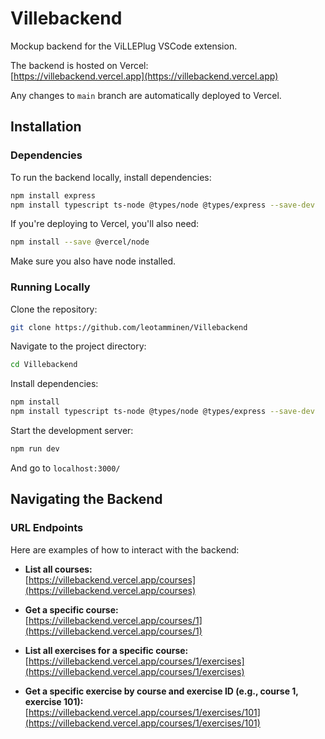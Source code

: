 # Villebackend

Mockup backend for the ViLLEPlug VSCode extension.

The backend is hosted on Vercel:  
[https://villebackend.vercel.app](https://villebackend.vercel.app)

Any changes to `main` branch are automatically deployed to Vercel.

## Installation

### Dependencies

To run the backend locally, install dependencies:

```bash
npm install express
npm install typescript ts-node @types/node @types/express --save-dev
```

If you're deploying to Vercel, you'll also need:

```bash
npm install --save @vercel/node
```

Make sure you also have node installed.

### Running Locally

Clone the repository:

```bash
git clone https://github.com/leotamminen/Villebackend
```

Navigate to the project directory:

```bash
cd Villebackend
```

Install dependencies:

```bash
npm install
npm install typescript ts-node @types/node @types/express --save-dev
```

Start the development server:

```bash
npm run dev
```

And go to `localhost:3000/`

## Navigating the Backend

### URL Endpoints

Here are examples of how to interact with the backend:

- **List all courses:**  
  [https://villebackend.vercel.app/courses](https://villebackend.vercel.app/courses)

- **Get a specific course:**  
  [https://villebackend.vercel.app/courses/1](https://villebackend.vercel.app/courses/1)

- **List all exercises for a specific course:**  
  [https://villebackend.vercel.app/courses/1/exercises](https://villebackend.vercel.app/courses/1/exercises)

- **Get a specific exercise by course and exercise ID (e.g., course 1, exercise 101):**  
  [https://villebackend.vercel.app/courses/1/exercises/101](https://villebackend.vercel.app/courses/1/exercises/101)
